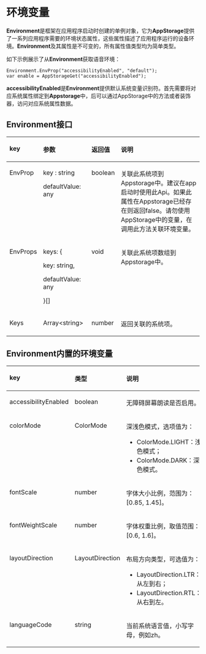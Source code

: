 # 环境变量<a name="ZH-CN_TOPIC_0000001129032930"></a>

**Environment**是框架在应用程序启动时创建的单例对象，它为**AppStorage**提供了一系列应用程序需要的环境状态属性，这些属性描述了应用程序运行的设备环境。**Environment**及其属性是不可变的，所有属性值类型均为简单类型。

如下示例展示了从**Environment**获取语音环境：

```
Environment.EnvProp("accessibilityEnabled", "default");
var enable = AppStorageGet("accessibilityEnabled");
```

**accessibilityEnabled**是**Environment**提供默认系统变量识别符。首先需要将对应系统属性绑定到**Appstorage**中，后可以通过AppStorage中的方法或者装饰器，访问对应系统属性数据。

## Environment接口<a name="section12843192134"></a>

<a name="table384419171310"></a>
<table><thead align="left"><tr id="row284141915136"><th class="cellrowborder" valign="top" width="14.26%" id="mcps1.1.5.1.1"><p id="p1784419191310"><a name="p1784419191310"></a><a name="p1784419191310"></a><strong id="b88541913130"><a name="b88541913130"></a><a name="b88541913130"></a>key</strong></p>
</th>
<th class="cellrowborder" valign="top" width="25.330000000000002%" id="mcps1.1.5.1.2"><p id="p168921384172"><a name="p168921384172"></a><a name="p168921384172"></a>参数</p>
</th>
<th class="cellrowborder" valign="top" width="12.590000000000002%" id="mcps1.1.5.1.3"><p id="p12851119141312"><a name="p12851119141312"></a><a name="p12851119141312"></a>返回值</p>
</th>
<th class="cellrowborder" valign="top" width="47.82%" id="mcps1.1.5.1.4"><p id="p885719141315"><a name="p885719141315"></a><a name="p885719141315"></a><strong id="b188551941314"><a name="b188551941314"></a><a name="b188551941314"></a>说明</strong></p>
</th>
</tr>
</thead>
<tbody><tr id="row6857197134"><td class="cellrowborder" valign="top" width="14.26%" headers="mcps1.1.5.1.1 "><p id="p1385101911130"><a name="p1385101911130"></a><a name="p1385101911130"></a>EnvProp</p>
</td>
<td class="cellrowborder" valign="top" width="25.330000000000002%" headers="mcps1.1.5.1.2 "><p id="p5663204012204"><a name="p5663204012204"></a><a name="p5663204012204"></a>key : string</p>
<p id="p566354016203"><a name="p566354016203"></a><a name="p566354016203"></a>defaultValue: any</p>
</td>
<td class="cellrowborder" valign="top" width="12.590000000000002%" headers="mcps1.1.5.1.3 "><p id="p1585019161319"><a name="p1585019161319"></a><a name="p1585019161319"></a>boolean</p>
</td>
<td class="cellrowborder" valign="top" width="47.82%" headers="mcps1.1.5.1.4 "><p id="p385151931313"><a name="p385151931313"></a><a name="p385151931313"></a>关联此系统项到Appstorage中。建议在app启动时使用此Api。如果此属性在Appstorage已经存在则返回false。请勿使用AppStorage中的变量，在调用此方法关联环境变量。</p>
</td>
</tr>
<tr id="row685121921320"><td class="cellrowborder" valign="top" width="14.26%" headers="mcps1.1.5.1.1 "><p id="p89412247562"><a name="p89412247562"></a><a name="p89412247562"></a>EnvProps</p>
</td>
<td class="cellrowborder" valign="top" width="25.330000000000002%" headers="mcps1.1.5.1.2 "><p id="p16911327112814"><a name="p16911327112814"></a><a name="p16911327112814"></a>keys: {</p>
<p id="p260853217289"><a name="p260853217289"></a><a name="p260853217289"></a>key: string,</p>
<p id="p2084673414282"><a name="p2084673414282"></a><a name="p2084673414282"></a>defaultValue: any</p>
<p id="p1989210821720"><a name="p1989210821720"></a><a name="p1989210821720"></a>}[]</p>
</td>
<td class="cellrowborder" valign="top" width="12.590000000000002%" headers="mcps1.1.5.1.3 "><p id="p19487625142016"><a name="p19487625142016"></a><a name="p19487625142016"></a>void</p>
</td>
<td class="cellrowborder" valign="top" width="47.82%" headers="mcps1.1.5.1.4 "><p id="p2029419733518"><a name="p2029419733518"></a><a name="p2029419733518"></a>关联此系统项数组到Appstorage中。</p>
</td>
</tr>
<tr id="row198581961319"><td class="cellrowborder" valign="top" width="14.26%" headers="mcps1.1.5.1.1 "><p id="p1685319131316"><a name="p1685319131316"></a><a name="p1685319131316"></a>Keys</p>
</td>
<td class="cellrowborder" valign="top" width="25.330000000000002%" headers="mcps1.1.5.1.2 "><p id="p1282319383561"><a name="p1282319383561"></a><a name="p1282319383561"></a>Array&lt;string&gt;</p>
</td>
<td class="cellrowborder" valign="top" width="12.590000000000002%" headers="mcps1.1.5.1.3 "><p id="p128511951310"><a name="p128511951310"></a><a name="p128511951310"></a>number</p>
</td>
<td class="cellrowborder" valign="top" width="47.82%" headers="mcps1.1.5.1.4 "><p id="p138551931318"><a name="p138551931318"></a><a name="p138551931318"></a>返回关联的系统项。</p>
</td>
</tr>
</tbody>
</table>

## Environment内置的环境变量<a name="section76906244255"></a>

<a name="table367mcpsimp"></a>
<table><thead align="left"><tr id="row373mcpsimp"><th class="cellrowborder" valign="top" width="25.919999999999998%" id="mcps1.1.4.1.1"><p id="p375mcpsimp"><a name="p375mcpsimp"></a><a name="p375mcpsimp"></a><strong id="b1320314815620"><a name="b1320314815620"></a><a name="b1320314815620"></a>key</strong></p>
</th>
<th class="cellrowborder" valign="top" width="22.02%" id="mcps1.1.4.1.2"><p id="p377mcpsimp"><a name="p377mcpsimp"></a><a name="p377mcpsimp"></a><strong id="b2204581618"><a name="b2204581618"></a><a name="b2204581618"></a>类型</strong></p>
</th>
<th class="cellrowborder" valign="top" width="52.059999999999995%" id="mcps1.1.4.1.3"><p id="p379mcpsimp"><a name="p379mcpsimp"></a><a name="p379mcpsimp"></a><strong id="b1220514815611"><a name="b1220514815611"></a><a name="b1220514815611"></a>说明</strong></p>
</th>
</tr>
</thead>
<tbody><tr id="row380mcpsimp"><td class="cellrowborder" valign="top" width="25.919999999999998%" headers="mcps1.1.4.1.1 "><p id="p7162853112520"><a name="p7162853112520"></a><a name="p7162853112520"></a>accessibilityEnabled</p>
</td>
<td class="cellrowborder" valign="top" width="22.02%" headers="mcps1.1.4.1.2 "><p id="p384mcpsimp"><a name="p384mcpsimp"></a><a name="p384mcpsimp"></a>boolean</p>
</td>
<td class="cellrowborder" valign="top" width="52.059999999999995%" headers="mcps1.1.4.1.3 "><p id="p386mcpsimp"><a name="p386mcpsimp"></a><a name="p386mcpsimp"></a>无障碍屏幕朗读是否启用。</p>
</td>
</tr>
<tr id="row387mcpsimp"><td class="cellrowborder" valign="top" width="25.919999999999998%" headers="mcps1.1.4.1.1 "><p id="p389mcpsimp"><a name="p389mcpsimp"></a><a name="p389mcpsimp"></a>colorMode</p>
</td>
<td class="cellrowborder" valign="top" width="22.02%" headers="mcps1.1.4.1.2 "><p id="p391mcpsimp"><a name="p391mcpsimp"></a><a name="p391mcpsimp"></a>ColorMode</p>
</td>
<td class="cellrowborder" valign="top" width="52.059999999999995%" headers="mcps1.1.4.1.3 "><p id="p897319423383"><a name="p897319423383"></a><a name="p897319423383"></a>深浅色模式，选项值为：</p>
<a name="ul11210147183818"></a><a name="ul11210147183818"></a><ul id="ul11210147183818"><li>ColorMode.LIGHT：浅色模式；</li><li>ColorMode.DARK：深色模式。</li></ul>
</td>
</tr>
<tr id="row394mcpsimp"><td class="cellrowborder" valign="top" width="25.919999999999998%" headers="mcps1.1.4.1.1 "><p id="p396mcpsimp"><a name="p396mcpsimp"></a><a name="p396mcpsimp"></a>fontScale</p>
</td>
<td class="cellrowborder" valign="top" width="22.02%" headers="mcps1.1.4.1.2 "><p id="p398mcpsimp"><a name="p398mcpsimp"></a><a name="p398mcpsimp"></a>number</p>
</td>
<td class="cellrowborder" valign="top" width="52.059999999999995%" headers="mcps1.1.4.1.3 "><p id="p400mcpsimp"><a name="p400mcpsimp"></a><a name="p400mcpsimp"></a>字体大小比例，范围为：[0.85, 1.45]。</p>
</td>
</tr>
<tr id="row401mcpsimp"><td class="cellrowborder" valign="top" width="25.919999999999998%" headers="mcps1.1.4.1.1 "><p id="p778417357267"><a name="p778417357267"></a><a name="p778417357267"></a>fontWeightScale</p>
</td>
<td class="cellrowborder" valign="top" width="22.02%" headers="mcps1.1.4.1.2 "><p id="p405mcpsimp"><a name="p405mcpsimp"></a><a name="p405mcpsimp"></a>number</p>
</td>
<td class="cellrowborder" valign="top" width="52.059999999999995%" headers="mcps1.1.4.1.3 "><p id="p407mcpsimp"><a name="p407mcpsimp"></a><a name="p407mcpsimp"></a>字体权重比例，取值范围：[0.6, 1.6]。</p>
</td>
</tr>
<tr id="row408mcpsimp"><td class="cellrowborder" valign="top" width="25.919999999999998%" headers="mcps1.1.4.1.1 "><p id="p410mcpsimp"><a name="p410mcpsimp"></a><a name="p410mcpsimp"></a>layoutDirection</p>
</td>
<td class="cellrowborder" valign="top" width="22.02%" headers="mcps1.1.4.1.2 "><p id="p412mcpsimp"><a name="p412mcpsimp"></a><a name="p412mcpsimp"></a>LayoutDirection</p>
</td>
<td class="cellrowborder" valign="top" width="52.059999999999995%" headers="mcps1.1.4.1.3 "><p id="p549615347406"><a name="p549615347406"></a><a name="p549615347406"></a>布局方向类型，可选值为：</p>
<a name="ul370513428408"></a><a name="ul370513428408"></a><ul id="ul370513428408"><li>LayoutDirection.LTR：从左到右；</li><li>LayoutDirection.RTL：从右到左。</li></ul>
</td>
</tr>
<tr id="row415mcpsimp"><td class="cellrowborder" valign="top" width="25.919999999999998%" headers="mcps1.1.4.1.1 "><p id="p417mcpsimp"><a name="p417mcpsimp"></a><a name="p417mcpsimp"></a>languageCode</p>
</td>
<td class="cellrowborder" valign="top" width="22.02%" headers="mcps1.1.4.1.2 "><p id="p419mcpsimp"><a name="p419mcpsimp"></a><a name="p419mcpsimp"></a>string</p>
</td>
<td class="cellrowborder" valign="top" width="52.059999999999995%" headers="mcps1.1.4.1.3 "><p id="p421mcpsimp"><a name="p421mcpsimp"></a><a name="p421mcpsimp"></a>当前系统语言值，小写字母，例如zh。</p>
</td>
</tr>
</tbody>
</table>

